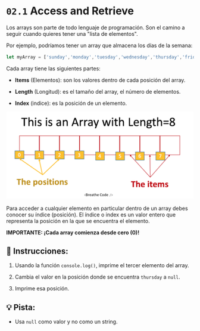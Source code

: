 # `02.1` Access and Retrieve

Los arrays son parte de todo lenguaje de programación. Son el camino a seguir cuando quieres tener una "lista de elementos".

Por ejemplo, podríamos tener un array que almacena los días de la semana:

```js
let myArray = ['sunday','monday','tuesday','wednesday','thursday','friday','saturday'];
```

Cada array tiene las siguientes partes:

- **Items** (Elementos): son los valores dentro de cada posición del array.

- **Length** (Longitud): es el tamaño del array, el número de elementos.

- **Index** (indice): es la posición de un elemento.

![Como funciona un array](../../.learn/assets/DbmSOHT.png?raw=true)

Para acceder a cualquier elemento en particular dentro de un array debes conocer su índice (posición). El índice o index es un valor entero que representa la posición en la que se encuentra el elemento. 

**IMPORTANTE: ¡Cada array comienza desde cero (0)!**

## 📝 Instrucciones:

1. Usando la función `console.log()`, imprime el tercer elemento del array.

2. Cambia el valor en la posición donde se encuentra `thursday` a `null`.

3. Imprime esa posición.

## 💡 Pista:

+ Usa `null` como valor y no como un string.

